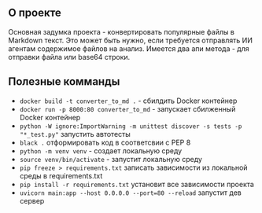 ## О проекте
Основная задумка проекта - конвертировать популярные файлы в Markdown текст. Это может быть нужно, если требуется отправлять ИИ агентам содержимое файлов на анализ. Имеется два апи метода - для отправки файла или base64 строки.

## Полезные комманды
* `docker build -t converter_to_md .` - сбилдить Docker контейнер
* `docker run -p 8000:80 converter_to_md` - запускает сбилженный Docker контейнер
* `python -W ignore:ImportWarning -m unittest discover -s tests -p "*_test.py"` запустить автотесты
* `black .` отформировать код в соответсвии с PEP 8
* `python -m venv venv` - создает локальную среду
* `source venv/bin/activate` - запустит локальную среду
* `pip freeze > requirements.txt` записать зависимости из локальной среды в requirements.txt
* `pip install -r requirements.txt` установит все зависимости проекта
* `uvicorn main:app --host 0.0.0.0 --port=80 --reload` запустит дев сервер